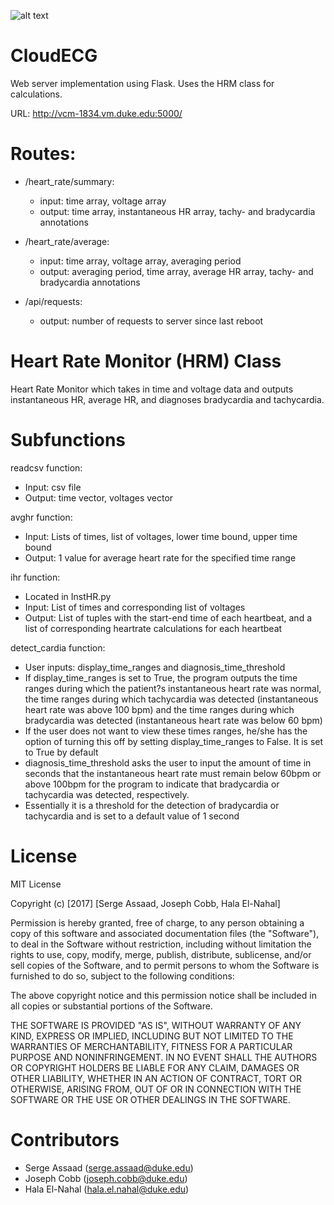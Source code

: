![alt text](https://travis-ci.org/sergeassaad/bme590hrm.svg?branch=master)

CloudECG
========

Web server implementation using Flask. Uses the HRM class for calculations.

URL: http://vcm-1834.vm.duke.edu:5000/

Routes:
=======

- /heart_rate/summary:
    - input: time array, voltage array
    - output: time array, instantaneous HR array, tachy- and bradycardia annotations

- /heart_rate/average:
    - input: time array, voltage array, averaging period
    - output: averaging period, time array, average HR array, tachy- and bradycardia annotations

- /api/requests:
    - output: number of requests to server since last reboot


Heart Rate Monitor (HRM) Class
==================

Heart Rate Monitor which takes in time and voltage data and outputs instantaneous HR, average HR, and diagnoses bradycardia and tachycardia.



Subfunctions
============
readcsv function:

- Input: csv file
- Output: time vector, voltages vector

avghr function:

-	Input: Lists of times, list of voltages, lower time bound, upper time bound
-	Output: 1 value for average heart rate for the specified time range

ihr function:

-	Located in InstHR.py
-	Input: List of times and corresponding list of voltages
-	Output: List of tuples with the start-end time of each heartbeat, and a list of corresponding heartrate calculations for each heartbeat

detect_cardia function:

-	User inputs: display_time_ranges and diagnosis_time_threshold
-	If display_time_ranges is set to True, the program outputs the time ranges during which the patient?s instantaneous heart rate was normal,
    the time ranges during which tachycardia was detected (instantaneous heart rate was above 100 bpm) and the time ranges during which
    bradycardia was detected (instantaneous heart rate was below 60 bpm)
-   If the user does not want to view these times ranges, he/she has the option of turning this off by setting display_time_ranges to False.
    It is set to True by default
-   diagnosis_time_threshold asks the user to input the amount of time in seconds that the instantaneous heart rate must remain below 60bpm or above 100bpm
    for the program to indicate that bradycardia or tachycardia was detected, respectively.
-   Essentially it is a threshold for the detection of bradycardia or tachycardia and is set to a default value of 1 second

License
=======

MIT License

Copyright (c) [2017] [Serge Assaad, Joseph Cobb, Hala El-Nahal]

Permission is hereby granted, free of charge, to any person obtaining a copy
of this software and associated documentation files (the "Software"), to deal
in the Software without restriction, including without limitation the rights
to use, copy, modify, merge, publish, distribute, sublicense, and/or sell
copies of the Software, and to permit persons to whom the Software is
furnished to do so, subject to the following conditions:

The above copyright notice and this permission notice shall be included in all
copies or substantial portions of the Software.

THE SOFTWARE IS PROVIDED "AS IS", WITHOUT WARRANTY OF ANY KIND, EXPRESS OR
IMPLIED, INCLUDING BUT NOT LIMITED TO THE WARRANTIES OF MERCHANTABILITY,
FITNESS FOR A PARTICULAR PURPOSE AND NONINFRINGEMENT. IN NO EVENT SHALL THE
AUTHORS OR COPYRIGHT HOLDERS BE LIABLE FOR ANY CLAIM, DAMAGES OR OTHER
LIABILITY, WHETHER IN AN ACTION OF CONTRACT, TORT OR OTHERWISE, ARISING FROM,
OUT OF OR IN CONNECTION WITH THE SOFTWARE OR THE USE OR OTHER DEALINGS IN THE
SOFTWARE.

Contributors
============
- Serge Assaad (serge.assaad@duke.edu)
- Joseph Cobb (joseph.cobb@duke.edu)
- Hala El-Nahal (hala.el.nahal@duke.edu)
